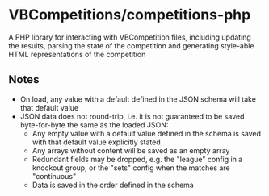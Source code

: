 # VBCompetitions/competitions-php

A PHP library for interacting with VBCompetition files, including updating the results, parsing the state of the competition and generating style-able HTML representations of the competition

## Notes
- On load, any value with a default defined in the JSON schema will take that default value
- JSON data does not round-trip, i.e. it is not guaranteed to be saved byte-for-byte the same as the loaded JSON:
  - Any empty value with a default value defined in the schema is saved with that default value explicitly stated
  - Any arrays without content will be saved as an empty array
  - Redundant fields may be dropped, e.g. the "league" config in a knockout group, or the "sets" config when the matches are "continuous"
  - Data is saved in the order defined in the schema
